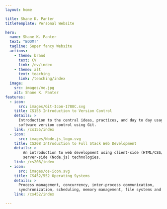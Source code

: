 ```yaml
---
layout: home

title: Shane K. Panter
titleTemplate: Personal Website

hero:
  name: Shane K. Panter
  text: "BOOM!"
  tagline: Super fancy Website
  actions:
    - theme: brand
      text: CV
      link: /cv/index
    - theme: alt
      text: teaching
      link: /teaching/index
  image:
    src: images/me.jpg
    alt: Shane K. Panter
features:
  - icon:
      src: images/Git-Icon-1788C.svg
    title: CS155 Introduction to Version Control
    details: >
      Introduction to the central ideas, practices, and day to day usage of
      software version control using Git.
    link: /cs155/index
  - icon:
      src: images/Node.js_logo.svg
    title: CS208 Introduction to Full Stack Web Development
    details: >
        An introduction to web development using client-side (HTML/CSS/JavaScript) and
        server-side (Node.js) technologies.
    link: /cs208/index
  - icon:
      src: images/os-icon.svg
    title: CS452/552 Operating Systems
    details: >
      Process management, concurrency, inter-process communication,
      synchronization, scheduling, memory management, file systems and security.
    link: /cs452/index

---
```


<style>
:root {
  --vp-home-hero-name-color: transparent;
  --vp-home-hero-name-background: -webkit-linear-gradient(120deg, #bd34fe 30%, #41d1ff);

  --vp-home-hero-image-background-image: linear-gradient(-45deg, #bd34fe 50%, #47caff 50%);
  --vp-home-hero-image-filter: blur(44px);
}

@media (min-width: 640px) {
  :root {
    --vp-home-hero-image-filter: blur(56px);
  }
}

@media (min-width: 960px) {
  :root {
    --vp-home-hero-image-filter: blur(68px);
  }
}
</style>